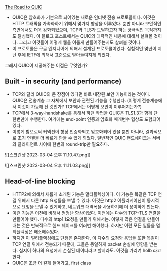 [The Road to QUIC](https://blog.cloudflare.com/the-road-to-quic/) 

- QUIC은 암호화가 기본으로 되어있는 새로운 인터넷 전송 프로토콜이다. 이것은 HTTP 트래픽을 가속화하기 위해서 몇가지 향상을 이루었다. 뿐만 아니라 보안적인 측면에서도 더욱 강화되었으며, TCP와 TLS가 도달하고자 하는 궁극적인 목적까지도 달성했다. 이 블로그 포스트에서는 QUIC의 대략적인 내용에 대해서 살펴볼 것이다. 그리고 이것들이 어떻게 웹을 이롭게 만들어주는지도 살펴볼 것이다. 
- 이 프로토콜은 구글 엔지니어에 의해서 설계된 프로토콜이었다. 실험적인 몇년이 지난 후에 IETF에 의해서 표준으로 받아들여지게 되었다. 

그래서 QUIC이 제공해주는 이점은 무엇인가? 

## Built - in security (and performance) 

- TCP와 달리 QUIC의 큰 장점이 있다면 바로 내장된 보안 기능이라는 것이다. QUIC은 전송계층 그 자체에서 보안과 관련된 기능을 수행한다. (어떻게 전송계층에서 이것이 가능해 진 것인가? TCP에서는 어떻게 보안이 이루어지는가?)
- TCP에서 3-way-handshake를 통해서 하던 작업을 QUIC은 TLS1.3과 함꼐 단 한번만에 수행한다. 여기에는 end-point 인증과 암호화 매개변수 협상도 포함되어있다. 
- 이렇게 함으로써 커넥션이 항상 인증화되고 암호화되어 있을 뿐만 아니라, 결과적으로 초기 연결을 더 빠르게 만들 수 있게 되었다. 일반적인 QUIC 핸드쉐이크는 서버와 클라이언트 사이에 한번의 round-trip만 필요하다. 

![[스크린샷 2023-03-04 오후 11.10.47.png]]


![[스크린샷 2023-03-04 오후 11.11.03.png]]

## Head-of-line blocking 

- HTTP2에 의해서 새롭게 소개된 기능은 멀티플렉싱이다. 이 기능은 똑같은 TCP 연결 위헤서 다른 http 요청들을 보낼 수 있다. 이것은 http2 어플리케이션이 동시적으로 요청을 보낼 수 있게하고, 네트워크 대역폭을 사용하기에 더 용이하게 만든다. 
- 이런 기능은 이전에 비해서 엄청난 향상이었다. 이전에는 다수의 TCP+TLS 연결을 만들어야 했다. 다수의 http1.1요청을 만들기 위해서는. 이렇게 많은 연결을 만들어내는 것은 반복적으로 핸드 쉐이크를 여러번 해야했다. 하지만 이런 모든 일들을 멀티플렉싱은 해소해주었다. 
- 하지만 이 멀티플렉싱에도 단점은 존재한다. 이 다수의 요청와 응답들 또한 똑같이 TCP 연결 위에서 전송되기 때문에, 그들은 동일하게 packet 손실에 영향을 받는다. 심지어 하나의 요청에서 손실된 데이터라고 할지라도. 이것을 가리켜 holb 라고 한다. 
- QUIC은 조금 더 깊게 들어가고, first class 